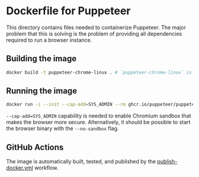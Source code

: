 # Dockerfile for Puppeteer

This directory contains files needed to containerize Puppeteer. The major problem
that this is solving is the problem of providing all dependencies required to run a
browser instance.

## Building the image

```sh
docker build -t puppeteer-chrome-linux . # `puppeteer-chrome-linux` is the name of the image.
```

## Running the image

```sh
docker run -i --init --cap-add=SYS_ADMIN --rm ghcr.io/puppeteer/puppeteer:latest node -e "`cat docker/test/smoke-test.js`"
```

`--cap-add=SYS_ADMIN` capability is needed to enable Chromium sandbox that makes the browser more secure. Alternatively, it should be possible to start the browser binary with the `--no-sandbox` flag.

## GitHub Actions

The image is automatically built, tested, and published by the [publish-docker.yml](https://github.com/puppeteer/puppeteer/blob/main/.github/workflows/publish-docker.yml) workflow.
